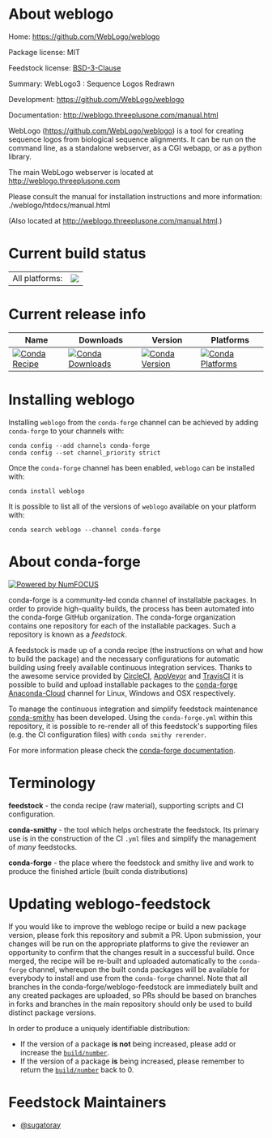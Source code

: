 About weblogo
=============

Home: https://github.com/WebLogo/weblogo

Package license: MIT

Feedstock license: [BSD-3-Clause](https://github.com/conda-forge/weblogo-feedstock/blob/master/LICENSE.txt)

Summary: WebLogo3 : Sequence Logos Redrawn

Development: https://github.com/WebLogo/weblogo

Documentation: http://weblogo.threeplusone.com/manual.html

WebLogo (https://github.com/WebLogo/weblogo) is a tool for creating sequence
logos from biological sequence alignments. It can be run on the command line,
as a standalone webserver, as a CGI webapp, or as a python library.

The main WebLogo webserver is located at http://weblogo.threeplusone.com

Please consult the manual for installation instructions and more information:
./weblogo/htdocs/manual.html

(Also located at http://weblogo.threeplusone.com/manual.html.)


Current build status
====================


<table><tr><td>All platforms:</td>
    <td>
      <a href="https://dev.azure.com/conda-forge/feedstock-builds/_build/latest?definitionId=15014&branchName=master">
        <img src="https://dev.azure.com/conda-forge/feedstock-builds/_apis/build/status/weblogo-feedstock?branchName=master">
      </a>
    </td>
  </tr>
</table>

Current release info
====================

| Name | Downloads | Version | Platforms |
| --- | --- | --- | --- |
| [![Conda Recipe](https://img.shields.io/badge/recipe-weblogo-green.svg)](https://anaconda.org/conda-forge/weblogo) | [![Conda Downloads](https://img.shields.io/conda/dn/conda-forge/weblogo.svg)](https://anaconda.org/conda-forge/weblogo) | [![Conda Version](https://img.shields.io/conda/vn/conda-forge/weblogo.svg)](https://anaconda.org/conda-forge/weblogo) | [![Conda Platforms](https://img.shields.io/conda/pn/conda-forge/weblogo.svg)](https://anaconda.org/conda-forge/weblogo) |

Installing weblogo
==================

Installing `weblogo` from the `conda-forge` channel can be achieved by adding `conda-forge` to your channels with:

```
conda config --add channels conda-forge
conda config --set channel_priority strict
```

Once the `conda-forge` channel has been enabled, `weblogo` can be installed with:

```
conda install weblogo
```

It is possible to list all of the versions of `weblogo` available on your platform with:

```
conda search weblogo --channel conda-forge
```


About conda-forge
=================

[![Powered by
NumFOCUS](https://img.shields.io/badge/powered%20by-NumFOCUS-orange.svg?style=flat&colorA=E1523D&colorB=007D8A)](https://numfocus.org)

conda-forge is a community-led conda channel of installable packages.
In order to provide high-quality builds, the process has been automated into the
conda-forge GitHub organization. The conda-forge organization contains one repository
for each of the installable packages. Such a repository is known as a *feedstock*.

A feedstock is made up of a conda recipe (the instructions on what and how to build
the package) and the necessary configurations for automatic building using freely
available continuous integration services. Thanks to the awesome service provided by
[CircleCI](https://circleci.com/), [AppVeyor](https://www.appveyor.com/)
and [TravisCI](https://travis-ci.com/) it is possible to build and upload installable
packages to the [conda-forge](https://anaconda.org/conda-forge)
[Anaconda-Cloud](https://anaconda.org/) channel for Linux, Windows and OSX respectively.

To manage the continuous integration and simplify feedstock maintenance
[conda-smithy](https://github.com/conda-forge/conda-smithy) has been developed.
Using the ``conda-forge.yml`` within this repository, it is possible to re-render all of
this feedstock's supporting files (e.g. the CI configuration files) with ``conda smithy rerender``.

For more information please check the [conda-forge documentation](https://conda-forge.org/docs/).

Terminology
===========

**feedstock** - the conda recipe (raw material), supporting scripts and CI configuration.

**conda-smithy** - the tool which helps orchestrate the feedstock.
                   Its primary use is in the construction of the CI ``.yml`` files
                   and simplify the management of *many* feedstocks.

**conda-forge** - the place where the feedstock and smithy live and work to
                  produce the finished article (built conda distributions)


Updating weblogo-feedstock
==========================

If you would like to improve the weblogo recipe or build a new
package version, please fork this repository and submit a PR. Upon submission,
your changes will be run on the appropriate platforms to give the reviewer an
opportunity to confirm that the changes result in a successful build. Once
merged, the recipe will be re-built and uploaded automatically to the
`conda-forge` channel, whereupon the built conda packages will be available for
everybody to install and use from the `conda-forge` channel.
Note that all branches in the conda-forge/weblogo-feedstock are
immediately built and any created packages are uploaded, so PRs should be based
on branches in forks and branches in the main repository should only be used to
build distinct package versions.

In order to produce a uniquely identifiable distribution:
 * If the version of a package **is not** being increased, please add or increase
   the [``build/number``](https://docs.conda.io/projects/conda-build/en/latest/resources/define-metadata.html#build-number-and-string).
 * If the version of a package **is** being increased, please remember to return
   the [``build/number``](https://docs.conda.io/projects/conda-build/en/latest/resources/define-metadata.html#build-number-and-string)
   back to 0.

Feedstock Maintainers
=====================

* [@sugatoray](https://github.com/sugatoray/)

